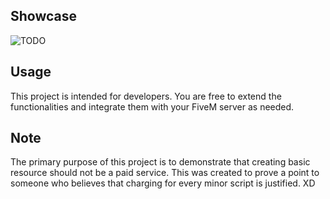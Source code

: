 ## Showcase
![TODO](TODO)

## Usage
This project is intended for developers. You are free to extend the functionalities and integrate them with your FiveM server as needed.

## Note
The primary purpose of this project is to demonstrate that creating basic resource should not be a paid service. This was created to prove a point to someone who believes that charging for every minor script is justified. XD


